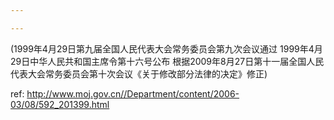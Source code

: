 ```yaml
---

---
```


(1999年4月29日第九届全国人民代表大会常务委员会第九次会议通过 1999年4月29日中华人民共和国主席令第十六号公布 根据2009年8月27日第十一届全国人民代表大会常务委员会第十次会议《关于修改部分法律的决定》修正)



 ref: <http://www.moj.gov.cn//Department/content/2006-03/08/592_201399.html>